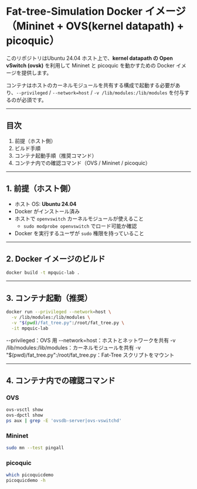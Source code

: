 # Fat-tree-Simulation Docker イメージ（Mininet + OVS(kernel datapath) + picoquic）

このリポジトリはUbuntu 24.04 ホスト上で、**kernel datapath の Open vSwitch (ovsk)** を利用して Mininet と picoquic を動かすための Docker イメージを提供します。  

コンテナはホストのカーネルモジュールを共有する構成で起動する必要があり、`--privileged` / `--network=host` / `-v /lib/modules:/lib/modules` を付与するのが必須です。

---

## 目次
1. 前提（ホスト側）
2. ビルド手順
3. コンテナ起動手順（推奨コマンド）
4. コンテナ内での確認コマンド（OVS / Mininet / picoquic）

---

## 1. 前提（ホスト側）

- ホスト OS: **Ubuntu 24.04**
- Docker がインストール済み
- ホストで `openvswitch` カーネルモジュールが使えること
  - `sudo modprobe openvswitch` でロード可能か確認
- Docker を実行するユーザが `sudo` 権限を持っていること

---

## 2. Docker イメージのビルド

```bash
docker build -t mpquic-lab .
```

---

## 3. コンテナ起動（推奨）

```bash
docker run --privileged --network=host \
  -v /lib/modules:/lib/modules \
  -v "$(pwd)/fat_tree.py":/root/fat_tree.py \
  -it mpquic-lab
```

--privileged：OVS 用
--network=host：ホストとネットワークを共有
-v /lib/modules:/lib/modules：カーネルモジュールを共有
-v "$(pwd)/fat_tree.py":/root/fat_tree.py：Fat-Tree スクリプトをマウント

---

## 4. コンテナ内での確認コマンド

### OVS

```sh
ovs-vsctl show
ovs-dpctl show
ps aux | grep -E 'ovsdb-server|ovs-vswitchd'
```

### Mininet

```sh
sudo mn --test pingall
```

### picoquic

```sh
which picoquicdemo
picoquicdemo -h
```